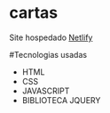 # cartas

Site hospedado <a href="https://cartas-geek.netlify.app/" target="_blank">Netlify</a>

#Tecnologias usadas
* HTML
* CSS
* JAVASCRIPT
* BIBLIOTECA JQUERY
